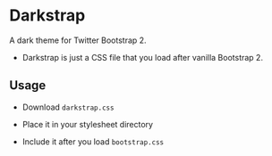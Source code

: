 # Darkstrap

A dark theme for Twitter Bootstrap 2.

* Darkstrap is just a CSS file that you load after vanilla Bootstrap 2.

## Usage

* Download `darkstrap.css`
* Place it in your stylesheet directory
* Include it after you load `bootstrap.css`

    <link href="path/to/darkstrap.css" rel="stylesheet" type="text/css" />



